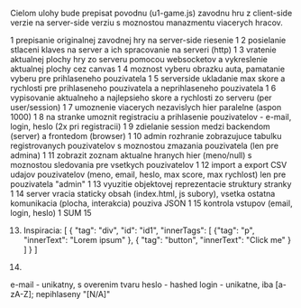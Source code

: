 Cielom ulohy bude prepisat povodnu (u1-game.js) zavodnu hru z client-side verzie na server-side verziu s moznostou manazmentu viacerych hracov.

1	prepisanie originalnej zavodnej hry na server-side riesenie	1
2	posielanie stlaceni klaves na server a ich spracovanie na serveri (http)	1
3	vratenie aktualnej plochy hry zo serveru pomocou websocketov a vykreslenie aktualnej plochy cez canvas	1
4   moznost vyberu obrazku auta, pamatanie vyberu pre prihlaseneho pouzivatela 1
5	serverside ukladanie max skore a rychlosti pre prihlaseneho pouzivatela a neprihlaseneho pouzivatela	1
6	vypisovanie aktualneho a najlepsieho skore a rychlosti zo serveru (per user/session)	1
7	umoznenie viacerych nezavislych hier paralelne (aspon 1000)	1
8	na stranke umoznit registraciu a prihlasenie pouzivatelov - e-mail, login, heslo (2x pri registracii)	1
9	zdielanie session medzi backendom (server) a frontedom (browser)	1
10	admin rozhranie zobrazujuce tabulku registrovanych pouzivatelov s moznostou zmazania pouzivatela (len pre admina)	1
11	zobrazit zoznam aktualne hranych hier (meno/null) s moznostou sledovania pre vsetkych pouzivatelov	1
12	import a export CSV udajov pouzivatelov (meno, email, heslo, max score, max rychlost) len pre pouzivatela "admin"	1
13	vyuzitie objektovej reprezentacie struktury stranky	1
14	server vracia staticky obsah (index.html, js subory), vsetka ostatna komunikacia (plocha, interakcia) pouziva JSON	1
15	kontrola vstupov (email, login, heslo)	1
 	SUM	15
 
13. Inspiracia:
[
    {​​​​​​​​
        "tag": "div",
        "id":  "id1",
        "innerTags": [
            {​​​​​​​​
                "tag": "p",
                "innerText": "Lorem ipsum"
            }​​​​​​​​​​​​​​​​​​​​​​​​​​​​​​​,
            {​​​​​​​​​​​​​​​​​​​​​​​​​​​​​​
                "tag": "button",
                "innerText": "Click me"
            }
        ]
    }​​​​​​​​​​​​​​​​​​​​​​​​​​​​​​​​​​​​​​​​​​​​​​​​​​​​​​​​​​​​​​​​​​​
]
 
15.
e-mail - unikatny, s overenim tvaru
heslo - hashed
login - unikatne, iba [a-zA-Z]; nepihlaseny "[N/A]"
